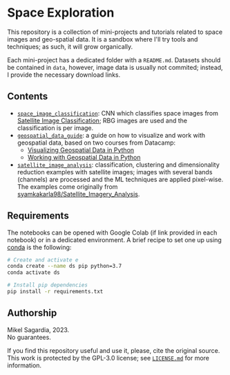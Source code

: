 # Space Exploration

This repository is a collection of mini-projects and tutorials related to space images and geo-spatial data. It is a sandbox where I'll try tools and techniques; as such, it will grow organically.

Each mini-project has a dedicated folder with a `README.md`. Datasets should be contained in `data`, however, image data is usually not commited; instead, I provide the necessary download links.

## Contents

- [`space_image_classification`](./space_image_classification/): CNN which classifies space images from  [Satellite Image Classification](https://www.kaggle.com/datasets/mahmoudreda55/satellite-image-classification); RBG images are used and the classification is per image.
- [`geospatial_data_guide`](./geospatial_data_guide/): a guide on how to visualize and work with geospatial data, based on two courses from Datacamp:
  - [Visualizing Geospatial Data in Python](https://app.datacamp.com/learn/courses/visualizing-geospatial-data-in-python)
  - [Working with Geospatial Data in Python](https://app.datacamp.com/learn/courses/working-with-geospatial-data-in-python)
- [`satellite_image_analysis`](./satellite_image_analysis): classification, clustering and dimensionality reduction examples with satellite images; images with several bands (channels) are processed and the ML techniques are applied pixel-wise. The examples come originally from [syamkakarla98/Satellite_Imagery_Analysis](https://github.com/syamkakarla98/Satellite_Imagery_Analysis).

## Requirements

The notebooks can be opened with Google Colab (if link provided in each notebook) or in a dedicated environment. A brief recipe to set one up using [conda](https://docs.conda.io/en/latest/) is the following:

```bash
# Create and activate e
conda create --name ds pip python=3.7
conda activate ds

# Install pip dependencies
pip install -r requirements.txt
```

## Authorship

Mikel Sagardia, 2023.  
No guarantees.

If you find this repository useful and use it, please, cite the original source. This work is protected by the  GPL-3.0 license; see [`LICENSE.md`](LICENSE.md) for more information.
